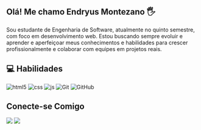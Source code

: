 ## Olá! Me chamo Endryus Montezano 🖐️

Sou estudante de Engenharia de Software, atualmente no quinto semestre, com foco em desenvolvimento web. Estou buscando sempre evoluir e aprender e aperfeiçoar meus conhecimentos e habilidades para crescer profissionalmente e colaborar com equipes em projetos reais.

## 💻 Habilidades

<div style="display: inline_block">
  <img align="center" alt="html5" src="https://img.shields.io/badge/HTML5-E34F26?style=for-the-badge&logo=html5&logoColor=white"/>
  <img align="center" alt="css" src="https://img.shields.io/badge/CSS3-1572B6?style=for-the-badge&logo=css3&logoColor=white"/>
  <img align="center" alt="js" src="https://img.shields.io/badge/JavaScript-F7DF1E?style=for-the-badge&logo=javascript&logoColor=black"/>
  <img align="center" alt="Git" src="https://img.shields.io/badge/GIT-E44C30?style=for-the-badge&logo=git&logoColor=white"/>
  <img align="center" alt="GitHub" src="https://img.shields.io/badge/GitHub-100000?style=for-the-badge&logo=github&logoColor=white"/>
  

## Conecte-se Comigo

<div> 
 <a href="https://www.linkedin.com/in/endryus-montezano-1942b3247/" target="_blank"><img src="https://img.shields.io/badge/-LinkedIn-%230077B5?style=for-the-badge&logo=linkedin&logoColor=white" target="_blank"></a>
 <a href = "mailto:endryusmontezano@live.com"><img src="https://img.shields.io/badge/-Email-000?style=for-the-badge&logo=microsoft-outlook&logoColor=007BFF" target="_blank"></a>
</div>
